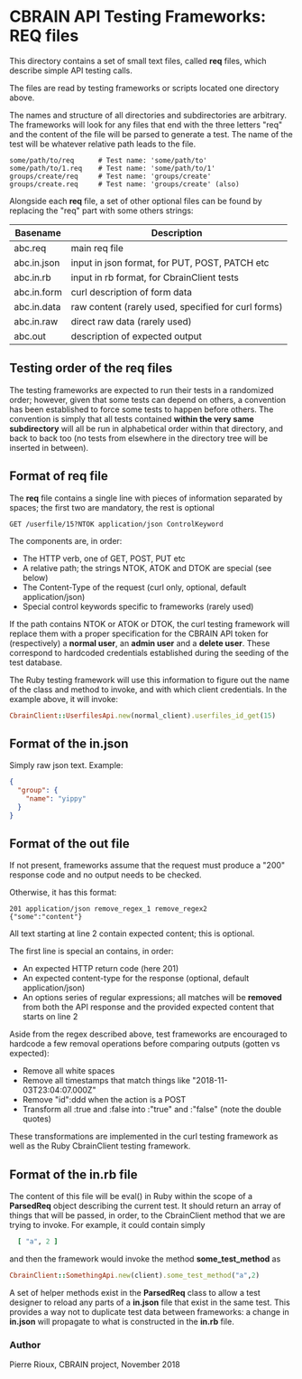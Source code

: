 
# CBRAIN API Testing Frameworks: REQ files

This directory contains a set of small text files,
called __req__ files, which describe simple API testing calls.

The files are read by testing frameworks or scripts located one
directory above.

The names and structure of all directories and subdirectories are
arbitrary. The frameworks will look for any files that end with
the three letters "req" and the content of the file will be parsed
to generate a test. The name of the test will be whatever relative
path leads to the file.

```
some/path/to/req      # Test name: 'some/path/to'
some/path/to/1.req    # Test name: 'some/path/to/1'
groups/create/req     # Test name: 'groups/create'
groups/create.req     # Test name: 'groups/create' (also)
```

Alongside each __req__ file, a set of other optional files can
be found by replacing the "req" part with some others strings:

Basename      | Description
------------- | ----------------------------------------------
abc.req       | main req file
abc.in.json   | input in json format, for PUT, POST, PATCH etc
abc.in.rb     | input in rb format, for CbrainClient tests
abc.in.form   | curl description of form data
abc.in.data   | raw content (rarely used, specified for curl forms)
abc.in.raw    | direct raw data (rarely used)
abc.out       | description of expected output

## Testing order of the __req__ files

The testing frameworks are expected to run their tests in a randomized
order; however, given that some tests can depend on others, a
convention has been established to force some tests to happen before
others. The convention is simply that all tests contained
**within the very same subdirectory** will all be run in alphabetical order
within that directory, and back to back too (no tests from elsewhere
in the directory tree will be inserted in between).

## Format of __req__ file

The __req__ file contains a single line with pieces of information
separated by spaces; the first two are mandatory, the rest is optional

```
GET /userfile/15?NTOK application/json ControlKeyword
```

The components are, in order:

- The HTTP verb, one of GET, POST, PUT etc
- A relative path; the strings NTOK, ATOK and DTOK are special (see below)
- The Content-Type of the request (curl only, optional, default application/json)
- Special control keywords specific to frameworks (rarely used)

If the path contains NTOK or ATOK or DTOK, the curl testing framework will
replace them with a proper specification for the CBRAIN API token for
(respectively) a **normal user**, an **admin user** and a **delete user**.
These correspond to hardcoded credentials established during the seeding
of the test database.

The Ruby testing framework will use this information to figure out
the name of the class and method to invoke, and with which client
credentials. In the example above, it will invoke:

```ruby
CbrainClient::UserfilesApi.new(normal_client).userfiles_id_get(15)
```

## Format of the __in.json__

Simply raw json text. Example:

```json
{
  "group": {
    "name": "yippy"
  }
}
```

## Format of the __out__ file

If not present, frameworks assume that the request must produce
a "200" response code and no output needs to be checked.

Otherwise, it has this format:

```
201 application/json remove_regex_1 remove_regex2
{"some":"content"}
```

All text starting at line 2 contain expected content; this is optional.

The first line is special an contains, in order:

- An expected HTTP return code (here 201)
- An expected content-type for the response (optional, default application/json)
- An options series of regular expressions; all matches will be **removed** from both
  the API response and the provided expected content that starts on line 2

Aside from the regex described above, test frameworks are encouraged
to hardcode a few removal operations before comparing outputs (gotten
vs expected):

- Remove all white spaces
- Remove all timestamps that match things like "2018-11-03T23:04:07.000Z"
- Remove "id":ddd when the action is a POST
- Transform all :true and :false into :"true" and :"false" (note the double quotes)

These transformations are implemented in the curl testing framework
as well as the Ruby CbrainClient testing framework.

## Format of the __in.rb__ file

The content of this file will be eval() in Ruby within the scope
of a **ParsedReq** object describing the current test. It should return
an array of things that will be passed, in order, to the CbrainClient
method that we are trying to invoke. For example, it could
contain simply

```ruby
  [ "a", 2 ]
```

and then the framework would invoke the method **some_test_method** as

```ruby
CbrainClient::SomethingApi.new(client).some_test_method("a",2)
```

A set of helper methods exist in the **ParsedReq** class to allow a test
designer to reload any parts of a __in.json__ file that exist in
the same test. This provides a way not to duplicate test data between
frameworks: a change in __in.json__ will propagate to what is constructed
in the __in.rb__ file.

### Author

Pierre Rioux, CBRAIN project, November 2018

